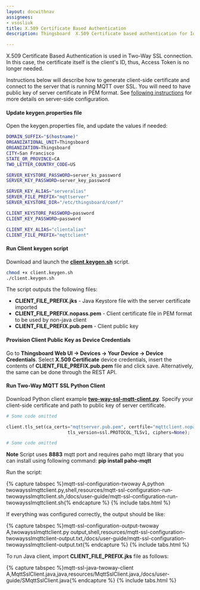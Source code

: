 ```yaml
---
layout: docwithnav
assignees:
- vsosliuk
title: X.509 Certificate Based Authentication
description: Thingsboard  X.509 Certificate based authentication for IoT devices and projects.

---
```

    
X.509 Certificate Based Authentication is used in Two-Way SSL connection. In this case, the certificate itself is the client's  ID, thus, Access Token is no longer needed.

Instructions below will describe how to generate client-side certificate and connect to the server that is running MQTT over SSL.
You will need to have public key of server certificate in PEM format. 
See [following instructions](/docs/user-guide/mqtt-over-ssl/#self-signed-certificate-generation) for more details on server-side configuration.

#### Update keygen.properties file
 
Open the keygen.properties file, and update the values if needed:

```bash
DOMAIN_SUFFIX="$(hostname)"
ORGANIZATIONAL_UNIT=Thingsboard
ORGANIZATION=Thingsboard
CITY=San Francisco
STATE_OR_PROVINCE=CA
TWO_LETTER_COUNTRY_CODE=US

SERVER_KEYSTORE_PASSWORD=server_ks_password
SERVER_KEY_PASSWORD=server_key_password

SERVER_KEY_ALIAS="serveralias"
SERVER_FILE_PREFIX="mqttserver"
SERVER_KEYSTORE_DIR="/etc/thingsboard/conf/"

CLIENT_KEYSTORE_PASSWORD=password
CLIENT_KEY_PASSWORD=password

CLIENT_KEY_ALIAS="clientalias"
CLIENT_FILE_PREFIX="mqttclient"
```

#### Run Client keygen script

Download and launch the [**client.keygen.sh**](https://raw.githubusercontent.com/thingsboard/thingsboard/master/tools/src/main/shell/client.keygen.sh) script.

```bash
chmod +x client.keygen.sh
./client.keygen.sh
```

The script outputs the following files:

 - **CLIENT_FILE_PREFIX.jks** - Java Keystore file with the server certificate imported
 - **CLIENT_FILE_PREFIX.nopass.pem** - Client certificate file in PEM format to be used by non-java client 
 - **CLIENT_FILE_PREFIX.pub.pem** - Client public key

#### Provision Client Public Key as Device Credentials

Go to **Thingsboard Web UI -> Devices -> Your Device -> Device Credentials**. Select **X.509 Certificate** device credentials, insert the contents of  **CLIENT_FILE_PREFIX.pub.pem** file and click save.
Alternatively, the same can be done through the REST API.

#### Run Two-Way MQTT SSL Python Client

Download Python client example [**two-way-ssl-mqtt-client.py**](https://raw.githubusercontent.com/thingsboard/thingsboard/master/tools/src/main/python/two-way-ssl-mqtt-client.py).
Specify your client-side certificate and path to public key of server certificate.

```python
# Some code omitted

client.tls_set(ca_certs="mqttserver.pub.pem", certfile="mqttclient.nopass.pem", keyfile=None, cert_reqs=ssl.CERT_REQUIRED,
                       tls_version=ssl.PROTOCOL_TLSv1, ciphers=None);

# Some code omitted
```

**Note** Script uses **8883** mqtt port and requires paho mqtt library that you can install using following command: **pip install paho-mqtt**

Run the script:

{% capture tabspec %}mqtt-ssl-configuration-twoway
A,python twowaysslmqttclient.py,shell,resources/mqtt-ssl-configuration-run-twowaysslmqttclient.sh,/docs/user-guide/mqtt-ssl-configuration-run-twowaysslmqttclient.sh{% endcapture %}
{% include tabs.html %}  

If everything was configured correctly, the output should be like:

{% capture tabspec %}mqtt-ssl-configuration-output-twoway
A,twowaysslmqttclient.py output,shell,resources/mqtt-ssl-configuration-twowaysslmqttclient-output.txt,/docs/user-guide/mqtt-ssl-configuration-twowaysslmqttclient-output.txt{% endcapture %}
{% include tabs.html %}


To run Java client, import **CLIENT_FILE_PREFIX.jks** file as follows:

{% capture tabspec %}mqtt-ssl-java-twoway-client
A,MqttSslClient.java,java,resources/MqttSslClient.java,/docs/user-guide/SMqttSslClient.java{% endcapture %}
{% include tabs.html %}